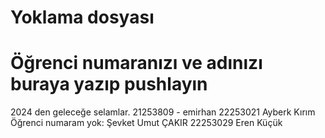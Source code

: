 # Yoklama dosyası
# Öğrenci numaranızı ve adınızı buraya yazıp pushlayın
2024 den geleceğe selamlar. 21253809 - emirhan
22253021 Ayberk Kırım
Öğrenci numaram yok: Şevket Umut ÇAKIR
22253029 Eren Küçük